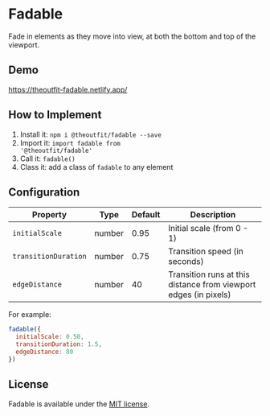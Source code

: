 # Fadable
Fade in elements as they move into view, at both the bottom and top of the viewport.

## Demo
https://theoutfit-fadable.netlify.app/

## How to Implement
1. Install it: `npm i @theoutfit/fadable --save`
2. Import it: <code>import fadable from '@theoutfit/fadable'</code>
3. Call it: `fadable()`
4. Class it: add a class of `fadable` to any element

## Configuration
Property | Type | Default | Description
-------- | ---- | ------- | -----------
`initialScale` | number | 0.95 | Initial scale (from 0 - 1)
`transitionDuration` | number | 0.75 | Transition speed (in seconds)
`edgeDistance` | number | 40 | Transition runs at this distance from viewport edges (in pixels)

For example:
```js
fadable({
  initialScale: 0.50,
  transitionDuration: 1.5,
  edgeDistance: 80
})
```

## License
Fadable is available under the [MIT license](https://github.com/fromtheoutfit/fadable/blob/master/LICENSE).